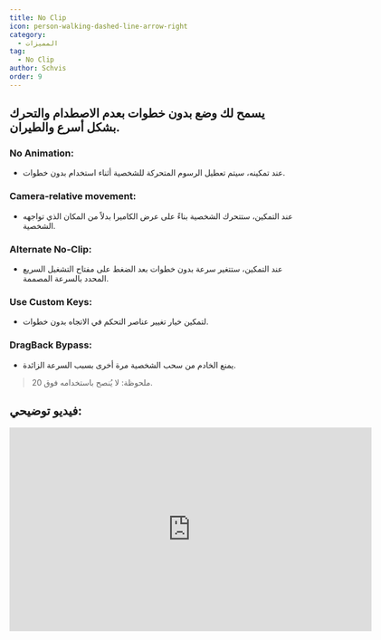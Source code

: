 ```yaml
---
title: No Clip
icon: person-walking-dashed-line-arrow-right
category:
  - المميزات
tag:
  - No Clip
author: Schvis
order: 9
---
```


## يسمح لك وضع بدون خطوات بعدم الاصطدام والتحرك بشكل أسرع والطيران.
### No Animation:
- عند تمكينه، سيتم تعطيل الرسوم المتحركة للشخصية أثناء استخدام بدون خطوات.
### Camera-relative movement:
- عند التمكين، ستتحرك الشخصية بناءً على عرض الكاميرا بدلاً من المكان الذي تواجهه الشخصية.
### Alternate No-Clip:
- عند التمكين، ستتغير سرعة بدون خطوات بعد الضغط على مفتاح التشغيل السريع المحدد بالسرعة المصممة.
### Use Custom Keys:
- لتمكين خيار تغيير عناصر التحكم في الاتجاه بدون خطوات.
### DragBack Bypass:
- يمنع الخادم من سحب الشخصية مرة أخرى بسبب السرعة الزائدة.

> ملحوظة: لا يُنصح باستخدامه فوق 20.

## فيديو توضيحي:

<div class="iframe-container"><iframe width="640" height="360" src="https://www.youtube.com/embed/nPdq-yzBt3k?list=PL5eI1Tb64p56g27qfYk7VuFTz4FK6YrKa" title="Korepi - NoClip" frameborder="0" allow="accelerometer; autoplay; clipboard-write; encrypted-media; gyroscope; picture-in-picture; web-share" allowfullscreen></iframe></div>

